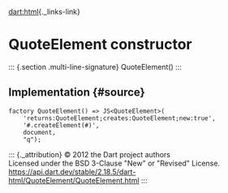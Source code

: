 [dart:html](../../dart-html/dart-html-library){._links-link}

QuoteElement constructor
========================

::: {.section .multi-line-signature}
QuoteElement()
:::

Implementation {#source}
--------------

``` {.language-dart data-language="dart"}
factory QuoteElement() => JS<QuoteElement>(
    'returns:QuoteElement;creates:QuoteElement;new:true',
    '#.createElement(#)',
    document,
    "q");
```

::: {._attribution}
© 2012 the Dart project authors\
Licensed under the BSD 3-Clause \"New\" or \"Revised\" License.\
<https://api.dart.dev/stable/2.18.5/dart-html/QuoteElement/QuoteElement.html>
:::
